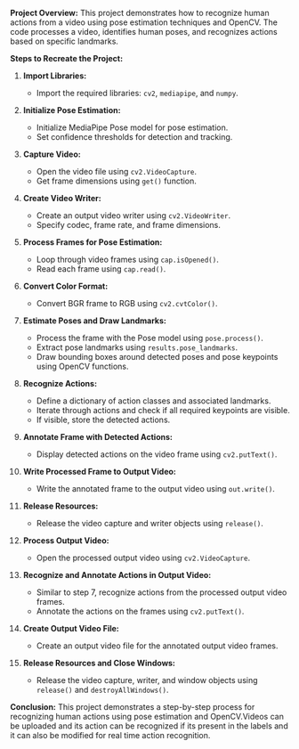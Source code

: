 
**Project Overview:**
This project demonstrates how to recognize human actions from a video using pose estimation techniques and OpenCV. The code processes a video, identifies human poses, and recognizes actions based on specific landmarks.

**Steps to Recreate the Project:**

1. **Import Libraries:**
   - Import the required libraries: `cv2`, `mediapipe`, and `numpy`.

2. **Initialize Pose Estimation:**
   - Initialize MediaPipe Pose model for pose estimation.
   - Set confidence thresholds for detection and tracking.

3. **Capture Video:**
   - Open the video file using `cv2.VideoCapture`.
   - Get frame dimensions using `get()` function.

4. **Create Video Writer:**
   - Create an output video writer using `cv2.VideoWriter`.
   - Specify codec, frame rate, and frame dimensions.

5. **Process Frames for Pose Estimation:**
   - Loop through video frames using `cap.isOpened()`.
   - Read each frame using `cap.read()`.

6. **Convert Color Format:**
   - Convert BGR frame to RGB using `cv2.cvtColor()`.

7. **Estimate Poses and Draw Landmarks:**
   - Process the frame with the Pose model using `pose.process()`.
   - Extract pose landmarks using `results.pose_landmarks`.
   - Draw bounding boxes around detected poses and pose keypoints using OpenCV functions.

8. **Recognize Actions:**
   - Define a dictionary of action classes and associated landmarks.
   - Iterate through actions and check if all required keypoints are visible.
   - If visible, store the detected actions.

9. **Annotate Frame with Detected Actions:**
   - Display detected actions on the video frame using `cv2.putText()`.

10. **Write Processed Frame to Output Video:**
    - Write the annotated frame to the output video using `out.write()`.

11. **Release Resources:**
    - Release the video capture and writer objects using `release()`.

12. **Process Output Video:**
    - Open the processed output video using `cv2.VideoCapture`.

13. **Recognize and Annotate Actions in Output Video:**
    - Similar to step 7, recognize actions from the processed output video frames.
    - Annotate the actions on the frames using `cv2.putText()`.

14. **Create Output Video File:**
    - Create an output video file for the annotated output video frames.

15. **Release Resources and Close Windows:**
    - Release the video capture, writer, and window objects using `release()` and `destroyAllWindows()`.

**Conclusion:**
This project demonstrates a step-by-step process for recognizing human actions using pose estimation and OpenCV.Videos can be uploaded and its action can be recognized if its present in the labels and it can also be modified for real time action recognition.
